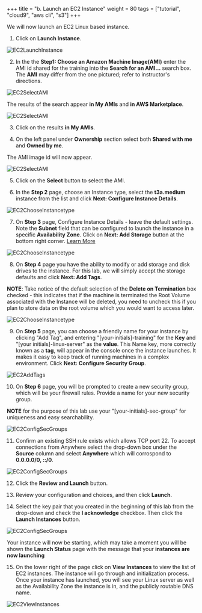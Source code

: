 +++
title = "b. Launch an EC2 Instance"
weight = 80
tags = ["tutorial", "cloud9", "aws cli", "s3"]
+++

We will now launch an EC2 Linux based instance.

1.	Click on **Launch Instance**.

![EC2LaunchInstance](/images/hpc-aws-parallelcluster-workshop/EC2LaunchInstance.png)

2.	In the the **Step1: Choose an Amazon Machine Image(AMI)** enter the AMI id shared for the training into the **Search for an AMI...** search box. The **AMI** may differ from the one pictured; refer to instructor's directions.

![EC2SelectAMI](/images/hpc-aws-parallelcluster-workshop/EC2SearchAMI.png)

The results of the search appear  **in My AMIs** and **in AWS Marketplace**.

![EC2SelectAMI](/images/hpc-aws-parallelcluster-workshop/EC2SearchAMIResult.png)


3.	Click on the results **in My AMIs**.

4.	On the left panel under **Ownership** section select both **Shared with me** and **Owned by me**.

The AMI image id will now appear.

![EC2SelectAMI](/images/hpc-aws-parallelcluster-workshop/EC2SearchAMISharedWithMe.png)

5.	Click on the **Select** button to select the AMI.

6.	In the **Step 2** page, choose an Instance type, select the **t3a.medium** instance from the list and click **Next: Configure Instance Details**.

![EC2ChooseInstancetype](/images/hpc-aws-parallelcluster-workshop/EC2ChooseInstanceType.png)

7.	On **Step 3** page, Configure Instance Details - leave the default settings. Note the **Subnet** field that can be configured to launch the instance in a specific **Availability Zone**. Click on **Next: Add Storage** button at the bottom right corner. [Learn More](https://docs.aws.amazon.com/AWSEC2/latest/UserGuide/configuring-instance-metadata-service.html)

![EC2ChooseInstancetype](/images/hpc-aws-parallelcluster-workshop/EC2StepConfigureInstance.png)


8.	On **Step 4** page you have the ability to modify or add storage and disk drives to the instance. For this lab, we will simply accept the storage defaults and click **Next: Add Tags**.

**NOTE**: Take notice of the default selection of the **Delete on Termination** box checked - this indicates that if the machine is terminated the Root Volume associated with the Instance will be deleted, you need to uncheck this if you plan to store data on the root volume which you would want to access later.

![EC2ChooseInstancetype](/images/hpc-aws-parallelcluster-workshop/EC2AddStorage.png)


9.	On **Step 5** page, you can choose a friendly name for your instance by clicking "Add Tag", and entering "[your-initials]-training" for the **Key** and "[your initials]-linux-server" as the **value**. This Name key, more correctly known as a **tag**, will appear in the console once the instance launches. It makes it easy to keep track of running machines in a complex environment. Click **Next: Configure Security Group**.

![EC2AddTags](/images/hpc-aws-parallelcluster-workshop/EC2AddTags.png)

10.	On **Step 6** page, you will be prompted to create a new security group, which will be your firewall rules. Provide a name for your new security group.

**NOTE** for the purpose of this lab use your "[your-initials]-sec-group" for uniqueness and easy searchability.

![EC2ConfigSecGroups](/images/hpc-aws-parallelcluster-workshop/EC2ConfigSecGroups-2.png)

11.	Confirm an existing SSH rule exists which allows TCP port 22. To accept connections from Anywhere select the drop-down box under the **Source** column and select **Anywhere** which will corrospond to **0.0.0.0/0, ::/0**.


![EC2ConfigSecGroups](/images/hpc-aws-parallelcluster-workshop/EC2ConfigureSecGroupInbound.png)

12.	Click the **Review and Launch** button.

13.	Review your configuration and choices, and then click **Launch**.

14.	Select the key pair that you created in the beginning of this lab from the drop-down and check the **I acknowledge** checkbox. Then click the **Launch Instances** button.

![EC2ConfigSecGroups](/images/hpc-aws-parallelcluster-workshop/EC2SelectKeypair-2.png)


Your instance will now be starting, which may take a moment you will be shown the **Launch Status** page with the message that your **instances are now launching**


15.	On the lower right of the page click on **View Instances** to view the list of EC2 instances.  The instance will go through and initialization process. Once your instance has launched, you will see your Linux server as well as the Availability Zone the instance is in, and the publicly routable DNS name.

![EC2ViewInstances](/images/hpc-aws-parallelcluster-workshop/EC2ViewInstances-2.png)
